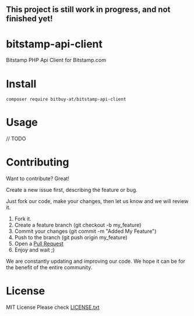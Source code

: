 ## This project is still work in progress, and not finished yet!
# bitstamp-api-client
Bitstamp PHP Api Client for Bitstamp.com

# Install
```composer require bitbuy-at/bitstamp-api-client```

# Usage
// TODO

# Contributing
Want to contribute? Great!

Create a new issue first, describing the feature or bug.

Just fork our code, make your changes, then let us know and we will review it.

1. Fork it.
2. Create a feature branch (git checkout -b my_feature)
3. Commit your changes (git commit -m "Added My Feature")
4. Push to the branch (git push origin my_feature)
5. Open a [Pull Request](https://github.com/bitbuyAT/bitstamp-api-client/compare)
6. Enjoy and wait ;)

We are constantly updating and improving our code. We hope it can be for the benefit of the entire community.

# License
MIT License
Please check [LICENSE.txt](https://github.com/bitbuyAT/bitstamp-api-client/blob/master/LICENSE.txt)


